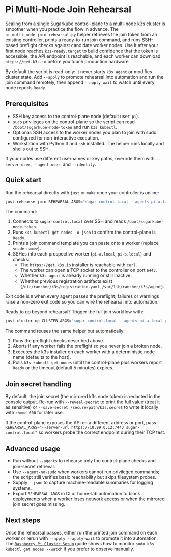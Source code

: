 # Pi Multi-Node Join Rehearsal

Scaling from a single Sugarkube control-plane to a multi-node k3s cluster is smoother when you
practice the flow in advance. The `pi_multi_node_join_rehearsal.py` helper retrieves the join token
from an existing controller, prints a ready-to-run join command, and runs SSH-based preflight checks
against candidate worker nodes. Use it after your first node reaches `k3s-ready.target` to build
confidence that the token is accessible, the API endpoint is reachable, and each worker can download
`https://get.k3s.io` before you touch production hardware.

By default the script is read-only: it never starts `k3s agent` or modifies cluster state. Add
`--apply` to promote rehearsal into automation and run the join command remotely, then append
`--apply-wait` to watch until every node reports `Ready`.

## Prerequisites

- SSH key access to the control-plane node (default user: `pi`).
- `sudo` privileges on the control-plane so the script can read `/boot/sugarkube-node-token` and run
  `k3s kubectl`.
- Optional: SSH access to the worker nodes you plan to join with sudo configured for
  non-interactive execution.
- Workstation with Python 3 and `ssh` installed. The helper runs locally and shells out to SSH.

If your nodes use different usernames or key paths, override them with `--server-user`,
`--agent-user`, and `--identity`.

## Quick start

Run the rehearsal directly with `just` or `make` once your controller is online:

```bash
just rehearse-join REHEARSAL_ARGS="sugar-control.local --agents pi-a.local pi-b.local"
```

The command:

1. Connects to `sugar-control.local` over SSH and reads `/boot/sugarkube-node-token`.
2. Runs `k3s kubectl get nodes -o json` to confirm the control-plane is `Ready`.
3. Prints a join command template you can paste onto a worker (replace `<node-name>`).
4. SSHes into each prospective worker (`pi-a.local`, `pi-b.local`) and checks:
   - The `https://get.k3s.io` installer is reachable with `curl`.
   - The worker can open a TCP socket to the controller on port `6443`.
   - Whether `k3s-agent` is already running or still inactive.
   - Whether previous registration artifacts exist (`/etc/rancher/k3s/registration.yaml`,
     `/var/lib/rancher/k3s/agent`).

Exit code is `0` when every agent passes the preflight; failures or warnings raise a non-zero exit
code so you can wire the rehearsal into automation.

Ready to go beyond rehearsal? Trigger the full join workflow with:

```bash
just cluster-up CLUSTER_ARGS="sugar-control.local --agents pi-a.local pi-b.local --apply --apply-wait"
```

The command reuses the same helper but automatically:

1. Runs the preflight checks described above.
2. Aborts if any worker fails the preflight so you never join a broken node.
3. Executes the k3s installer on each worker with a deterministic node name (defaults to the host).
4. Polls `k3s kubectl get nodes` until the control-plane plus workers report `Ready` or the
   timeout (default 5 minutes) expires.

## Join secret handling

By default, the join secret (the mirrored k3s node token) is redacted in the console output.
Re-run with `--reveal-secret` to print the full value (treat it as sensitive) or
`--save-secret /secure/path/k3s.secret` to write it locally with `chmod 600` for later use.

If the control-plane exposes the API on a different address or port, pass
`REHEARSAL_ARGS="--server-url https://10.99.0.12:7443 sugar-control.local"` so workers probe the
correct endpoint during their TCP test.

## Advanced usage

- Run without `--agents` to rehearse only the control-plane checks and join-secret retrieval.
- Use `--agent-no-sudo` when workers cannot run privileged commands; the script still verifies basic
  reachability but skips filesystem probes.
- Supply `--json` to capture machine-readable summaries for logging systems.
- Export `REHEARSAL_ARGS` in CI or home-lab automation to block deployments when a worker loses
  network access or when the mirrored join secret goes missing.

## Next steps

Once the rehearsal passes, either run the printed join command on each worker or rerun with
`--apply --apply-wait` to promote it into automation. The
[`Raspberry Pi Cluster Setup`](./raspi_cluster_setup.md#5-form-the-k3s-cluster) guide shows how to
monitor `sudo k3s kubectl get nodes --watch` if you prefer to observe manually.
